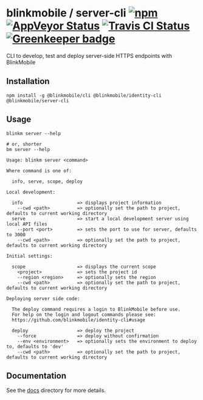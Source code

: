 # blinkmobile / server-cli [![npm](https://img.shields.io/npm/v/@blinkmobile/server-cli.svg?maxAge=2592000)](https://www.npmjs.com/package/@blinkmobile/server-cli) [![AppVeyor Status](https://ci.appveyor.com/api/projects/status/github/blinkmobile/server-cli?branch=master&svg=true)](https://ci.appveyor.com/project/blinkmobile/server-cli) [![Travis CI Status](https://travis-ci.org/blinkmobile/server-cli.svg?branch=master)](https://travis-ci.org/blinkmobile/server-cli) [![Greenkeeper badge](https://badges.greenkeeper.io/blinkmobile/server-cli.svg)](https://greenkeeper.io/)

CLI to develop, test and deploy server-side HTTPS endpoints with BlinkMobile


## Installation

```
npm install -g @blinkmobile/cli @blinkmobile/identity-cli @blinkmobile/server-cli
```


## Usage

```
blinkm server --help

# or, shorter
bm server --help
```

```
Usage: blinkm server <command>

Where command is one of:

  info, serve, scope, deploy

Local development:

  info                    => displays project information
    --cwd <path>          => optionally set the path to project, defaults to current working directory
  serve                   => start a local development server using local API files
    --port <port>         => sets the port to use for server, defaults to 3000
    --cwd <path>          => optionally set the path to project, defaults to current working directory

Initial settings:

  scope                   => displays the current scope
    <project>             => sets the project id
    --region <region>     => optionally sets the region
    --cwd <path>          => optionally set the path to project, defaults to current working directory

Deploying server side code:

  The deploy command requires a login to BlinkMobile before use.
  For help on the login and logout commands please see:
  https://github.com/blinkmobile/identity-cli#usage

  deploy                  => deploy the project
    --force               => deploy without confirmation
    --env <environment>   => optionally sets the environment to deploy to, defaults to 'dev'
    --cwd <path>          => optionally set the path to project, defaults to current working directory
```


## Documentation

See the [docs](./docs) directory for more details.
